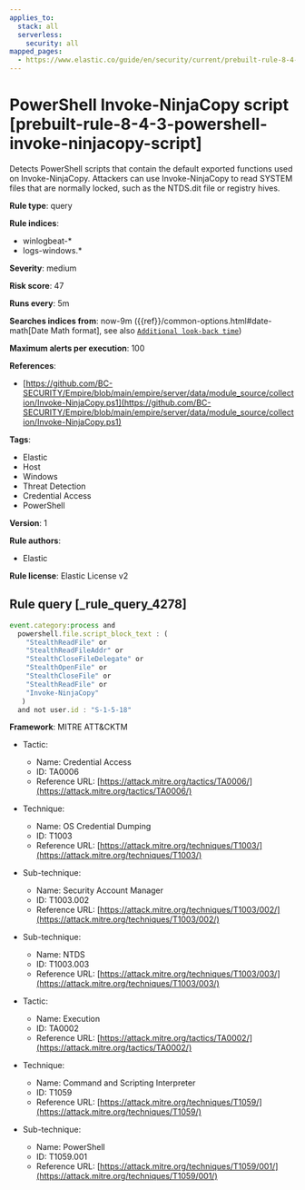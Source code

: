 ```yaml
---
applies_to:
  stack: all
  serverless:
    security: all
mapped_pages:
  - https://www.elastic.co/guide/en/security/current/prebuilt-rule-8-4-3-powershell-invoke-ninjacopy-script.html
---
```


# PowerShell Invoke-NinjaCopy script [prebuilt-rule-8-4-3-powershell-invoke-ninjacopy-script]

Detects PowerShell scripts that contain the default exported functions used on Invoke-NinjaCopy. Attackers can use Invoke-NinjaCopy to read SYSTEM files that are normally locked, such as the NTDS.dit file or registry hives.

**Rule type**: query

**Rule indices**:

* winlogbeat-*
* logs-windows.*

**Severity**: medium

**Risk score**: 47

**Runs every**: 5m

**Searches indices from**: now-9m ({{ref}}/common-options.html#date-math[Date Math format], see also [`Additional look-back time`](docs-content://solutions/security/detect-and-alert/create-detection-rule.md#rule-schedule))

**Maximum alerts per execution**: 100

**References**:

* [https://github.com/BC-SECURITY/Empire/blob/main/empire/server/data/module_source/collection/Invoke-NinjaCopy.ps1](https://github.com/BC-SECURITY/Empire/blob/main/empire/server/data/module_source/collection/Invoke-NinjaCopy.ps1)

**Tags**:

* Elastic
* Host
* Windows
* Threat Detection
* Credential Access
* PowerShell

**Version**: 1

**Rule authors**:

* Elastic

**Rule license**: Elastic License v2

## Rule query [_rule_query_4278]

```js
event.category:process and
  powershell.file.script_block_text : (
    "StealthReadFile" or
    "StealthReadFileAddr" or
    "StealthCloseFileDelegate" or
    "StealthOpenFile" or
    "StealthCloseFile" or
    "StealthReadFile" or
    "Invoke-NinjaCopy"
   )
  and not user.id : "S-1-5-18"
```

**Framework**: MITRE ATT&CKTM

* Tactic:

    * Name: Credential Access
    * ID: TA0006
    * Reference URL: [https://attack.mitre.org/tactics/TA0006/](https://attack.mitre.org/tactics/TA0006/)

* Technique:

    * Name: OS Credential Dumping
    * ID: T1003
    * Reference URL: [https://attack.mitre.org/techniques/T1003/](https://attack.mitre.org/techniques/T1003/)

* Sub-technique:

    * Name: Security Account Manager
    * ID: T1003.002
    * Reference URL: [https://attack.mitre.org/techniques/T1003/002/](https://attack.mitre.org/techniques/T1003/002/)

* Sub-technique:

    * Name: NTDS
    * ID: T1003.003
    * Reference URL: [https://attack.mitre.org/techniques/T1003/003/](https://attack.mitre.org/techniques/T1003/003/)

* Tactic:

    * Name: Execution
    * ID: TA0002
    * Reference URL: [https://attack.mitre.org/tactics/TA0002/](https://attack.mitre.org/tactics/TA0002/)

* Technique:

    * Name: Command and Scripting Interpreter
    * ID: T1059
    * Reference URL: [https://attack.mitre.org/techniques/T1059/](https://attack.mitre.org/techniques/T1059/)

* Sub-technique:

    * Name: PowerShell
    * ID: T1059.001
    * Reference URL: [https://attack.mitre.org/techniques/T1059/001/](https://attack.mitre.org/techniques/T1059/001/)



